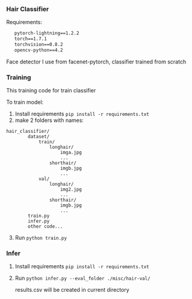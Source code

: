 ### Hair Classifier
Requirements:
```Python>=3.7
   pytorch-lightning==1.2.2
   torch==1.7.1 
   torchvision==0.8.2
   opencv-python==4.2
   ```

Face detector I use from facenet-pytorch, classifier trained from scratch
### Training
This training code for train classifier

To train model:
1. Install requirements `pip install -r requirements.txt`
2. make 2 folders with names:
```
hair_classifier/
        dataset/
            train/
                longhair/
                    imga.jpg
                    ...
                shorthair/
                    imgb.jpg
                    ...
            val/
                longhair/
                    img2.jpg
                    ...
                shorthair/
                    imgb.jpg
                    ...
        train.py
        infer.py
        other code... 
```
   
3. Run `python train.py`

### Infer
1. Install requirements `pip install -r requirements.txt`

2. Run `python infer.py --eval_folder ./misc/hair-val/`

   results.csv will be created in current directory